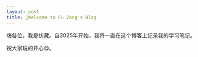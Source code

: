 ```yaml
---
layout: post
title: 👋Welcome to Fu Zang's Blog
---
```


嗨各位，我是伏藏。自2025年开始，我将一直在这个博客上记录我的学习笔记。  

祝大家玩的开心😋。

<!--more-->

